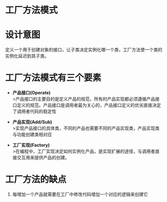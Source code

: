 工厂方法模式
====

# 设计意图
定义一个用于创建对象的接口，让子类决定实例化哪一个类，工厂方法使一个类的实例化延迟到其子类。

# 工厂方法模式有三个要素
+ **产品接口(Operate)**
  </br>>产品接口的主要目的是定义产品的规范，所有的产品实现都必须遵循产品接口定义的规范。产品接口是调用者最为关心的，产品接口定义的优劣直接决定了调用者代码的稳定性

+ **产品实现(Add/Sub)**
  </br>>实现产品接口的具体类，不同的产品也需要不同的产品实现类，产品实现类与功能创建类相对应
  
+ **工厂实现(Factory)**
  </br>>在编程中，工厂实现决定如何实例化产品，是实现扩展的途径，与调用者直接交互用来提供产品的创建。

# 工厂方法的缺点
1. 每增加一个产品就需要在工厂中修改代码增加一个对应的逻辑来创建它
